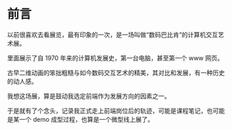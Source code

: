 # 前言

以前很喜欢去看展览，最有印象的一次，是一场叫做“数码巴比肯”的计算机交互艺术展。

里面展示了自 1970 年来的计算机发展史，第一台电脑，甚至第一个 www 网页。

古早二维动画的笨拙粗糙与如今数码交互艺术的精美，其对比和发展，有一种历史的动人感。

我想这场展，算是鼓动我选定前端作为发展方向的因素之一。

于是就有了个念头，记录我正式走上前端岗位后的轨迹，可能是课程笔记，也可能是某一个 demo 成型过程，也算是一个微型线上展了。
